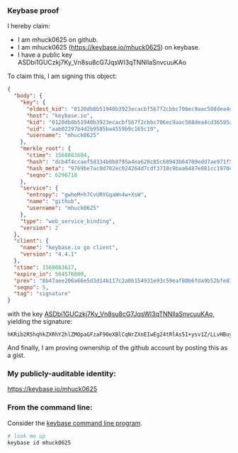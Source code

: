 ### Keybase proof

I hereby claim:

  * I am mhuck0625 on github.
  * I am mhuck0625 (https://keybase.io/mhuck0625) on keybase.
  * I have a public key ASDbi1GUCzkj7Ky_Vn8su8cG7JqsWI3qTNNllaSnvcuuKAo

To claim this, I am signing this object:

```json
{
  "body": {
    "key": {
      "eldest_kid": "0120db8b51940b3923ecacbf567f2cbbc706ec9aac588dea4cd36595a4a7bdcbae280a",
      "host": "keybase.io",
      "kid": "0120db8b51940b3923ecacbf567f2cbbc706ec9aac588dea4cd36595a4a7bdcbae280a",
      "uid": "aab02297b4d2b9585ba4559b9c165c19",
      "username": "mhuck0625"
    },
    "merkle_root": {
      "ctime": 1568083604,
      "hash": "dcb4f4ccaef5d334b0b8795a4ea620c85c68943b64789edd7ae971f584ce877435384f0a21e2bb9d6dc0db06b2dde5d90bba07d1c6464b9262b616f4ac677aa7",
      "hash_meta": "9769be7ac0d702ec024264d7cdf3718c9baa6487e081cc1970e995ee403d8454",
      "seqno": 6296718
    },
    "service": {
      "entropy": "gwheM+h7CvURYGqaWn4w+XsW",
      "name": "github",
      "username": "mhuck0625"
    },
    "type": "web_service_binding",
    "version": 2
  },
  "client": {
    "name": "keybase.io go client",
    "version": "4.4.1"
  },
  "ctime": 1568083617,
  "expire_in": 504576000,
  "prev": "8b47aee206a66e5d3d14b117c2a0b154931e93c59eaf80b6fda9b52bfe87c8f9",
  "seqno": 5,
  "tag": "signature"
}
```

with the key [ASDbi1GUCzkj7Ky_Vn8su8cG7JqsWI3qTNNllaSnvcuuKAo](https://keybase.io/mhuck0625), yielding the signature:

```
hKRib2R5hqhkZXRhY2hlZMOpaGFzaF90eXBlCqNrZXnEIwEg24tRlAs5I+ysv1Z/LLvHBuyarFiN6kzTZZWkp73LrigKp3BheWxvYWTESpcCBcQgi0eu4gambl09FLEXwqCxVJMek8Wer4C2/am1K/6HyPnEIDlghRo2Zmjn9SqMcWH93jGzYWrS39cUdKHBBKY3HOKYAgHCo3NpZ8RAuMxJ4x9u4vGeyaFFN+U7yt4YA2KQ7kzoyq7cJ665wARjd2wNNTFv/67ePTNLqp2mzDYng06wv8EpyJ/S2GkOCKhzaWdfdHlwZSCkaGFzaIKkdHlwZQildmFsdWXEIHEXxMJMEqmR/eTJkrlJBLROJIfOsB6d2jDSLWY1OXYjo3RhZ80CAqd2ZXJzaW9uAQ==

```

And finally, I am proving ownership of the github account by posting this as a gist.

### My publicly-auditable identity:

https://keybase.io/mhuck0625

### From the command line:

Consider the [keybase command line program](https://keybase.io/download).

```bash
# look me up
keybase id mhuck0625
```
